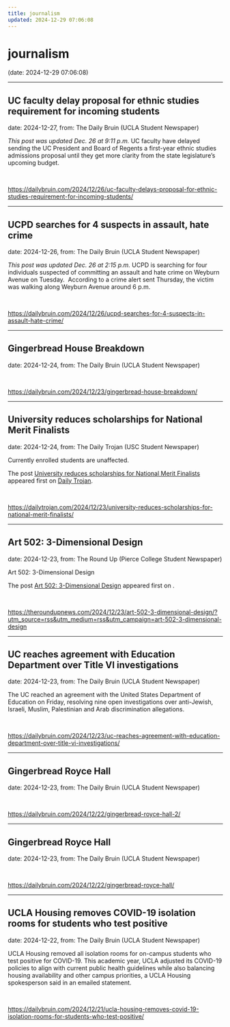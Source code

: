 ```yaml
---
title: journalism
updated: 2024-12-29 07:06:08
---
```


# journalism

(date: 2024-12-29 07:06:08)

---

## UC faculty delay proposal for ethnic studies requirement for incoming students

date: 2024-12-27, from: The Daily Bruin (UCLA Student Newspaper)

<em>This post was updated Dec. 26 at 9:11 p.m.</em>
UC faculty have delayed sending the UC President and Board of Regents a first-year ethnic studies admissions proposal until they get more clarity from the state legislature’s upcoming budget. 

<br> 

<https://dailybruin.com/2024/12/26/uc-faculty-delays-proposal-for-ethnic-studies-requirement-for-incoming-students/>

---

## UCPD searches for 4 suspects in assault, hate crime

date: 2024-12-26, from: The Daily Bruin (UCLA Student Newspaper)

<em>This post was updated Dec. 26 at 2:15 p.m.</em>
UCPD is searching for four individuals suspected of committing an assault and hate crime on Weyburn Avenue on Tuesday.&#160;
According to a crime alert sent Thursday, the victim was walking along Weyburn Avenue around 6 p.m. 

<br> 

<https://dailybruin.com/2024/12/26/ucpd-searches-for-4-suspects-in-assault-hate-crime/>

---

## Gingerbread House Breakdown

date: 2024-12-24, from: The Daily Bruin (UCLA Student Newspaper)

 

<br> 

<https://dailybruin.com/2024/12/23/gingerbread-house-breakdown/>

---

## University reduces scholarships for National Merit Finalists

date: 2024-12-24, from: The Daily Trojan (USC Student Newspaper)

<p>Currently enrolled students are unaffected.</p>
<p>The post <a href="https://dailytrojan.com/2024/12/23/university-reduces-scholarships-for-national-merit-finalists/">University reduces scholarships for National Merit Finalists</a> appeared first on <a href="https://dailytrojan.com">Daily Trojan</a>.</p>
 

<br> 

<https://dailytrojan.com/2024/12/23/university-reduces-scholarships-for-national-merit-finalists/>

---

## Art 502: 3-Dimensional Design

date: 2024-12-23, from: The Round Up (Pierce College Student Newspaper)

<p>Art 502: 3-Dimensional Design</p>
<p>The post <a href="https://theroundupnews.com/2024/12/23/art-502-3-dimensional-design/">Art 502: 3-Dimensional Design</a> appeared first on <a href="https://theroundupnews.com"></a>.</p>
 

<br> 

<https://theroundupnews.com/2024/12/23/art-502-3-dimensional-design/?utm_source=rss&utm_medium=rss&utm_campaign=art-502-3-dimensional-design>

---

## UC reaches agreement with Education Department over Title VI investigations

date: 2024-12-23, from: The Daily Bruin (UCLA Student Newspaper)

The UC reached an agreement with the United States Department of Education on Friday, resolving nine open investigations over anti-Jewish, Israeli, Muslim, Palestinian and Arab discrimination allegations. 

<br> 

<https://dailybruin.com/2024/12/23/uc-reaches-agreement-with-education-department-over-title-vi-investigations/>

---

## Gingerbread Royce Hall

date: 2024-12-23, from: The Daily Bruin (UCLA Student Newspaper)

 

<br> 

<https://dailybruin.com/2024/12/22/gingerbread-royce-hall-2/>

---

## Gingerbread Royce Hall

date: 2024-12-23, from: The Daily Bruin (UCLA Student Newspaper)

 

<br> 

<https://dailybruin.com/2024/12/22/gingerbread-royce-hall/>

---

## UCLA Housing removes COVID-19 isolation rooms for students who test positive

date: 2024-12-22, from: The Daily Bruin (UCLA Student Newspaper)

UCLA Housing removed all isolation rooms for on-campus students who test positive for COVID-19.
This academic year, UCLA adjusted its COVID-19 policies to align with current public health guidelines while also balancing housing availability and other campus priorities, a UCLA Housing spokesperson said in an emailed statement. 

<br> 

<https://dailybruin.com/2024/12/21/ucla-housing-removes-covid-19-isolation-rooms-for-students-who-test-positive/>

